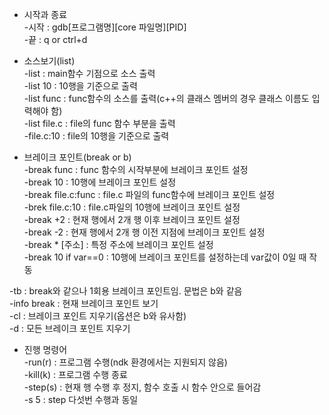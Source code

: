 * 시작과 종료   
-시작 : gdb[프로그램명][core 파일명][PID]   
-끝 : q or ctrl+d   

* 소스보기(list)   
-list : main함수 기점으로 소스 출력   
-list 10 : 10행을 기준으로 출력   
-list func : func함수의 소스를 출력(c++의 클래스 멤버의 경우 클래스 이름도 입력해야 함)   
-list file.c : file의 func 함수 부분을 출력   
-file.c:10 : file의 10행을 기준으로 출력   

* 브레이크 포인트(break or b)   
-break func : func 함수의 시작부분에 브레이크 포인트 설정   
-break 10 : 10행에 브레이크 포인트 설정   
-break file.c:func : file.c 파일의 func함수에 브레이크 포인트 설정   
-brek file.c:10 : file.c파일의 10행에 브레이크 포인트 설정   
-break +2 : 현재 행에서 2개 행 이후 브레이크 포인트 설정   
-break -2 : 현재 행에서 2개 행 이전 지점에 브레이크 포인트 설정   
-break * [주소] : 특정 주소에 브레이크 포인트 설정   
-break 10 if var==0 : 10행에 브레이크 포인트를 설정하는데 var값이 0일 때 작동 

-tb : break와 같으나 1회용 브레이크 포인트임. 문법은 b와 같음   
-info break : 현재 브레이크 포인트 보기   
-cl : 브레이크 포인트 지우기(옵션은 b와 유사함)   
-d : 모든 브레이크 포인트 지우기   

* 진행 명령어   
-run(r) : 프로그램 수행(ndk 환경에서는 지원되지 않음)   
-kill(k) : 프로그램 수행 종료   
-step(s) : 현재 행 수행 후 정지, 함수 호출 시 함수 안으로 들어감   
 -s 5 : step 다섯번 수행과 동일   
